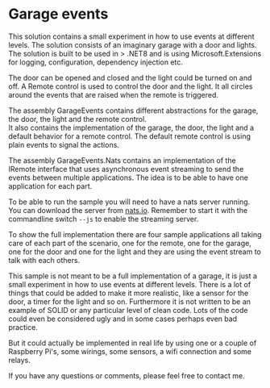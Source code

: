 # Garage events
This solution contains a small experiment in how to use events at different levels. The solution consists of an imaginary garage with a door and lights. The solution is built to be used in > .NET8 and is using Microsoft.Extensions for logging, configuration, dependency injection etc.  

The door can be opened and closed and the light could be turned on and off. A Remote control is used to control the door and the light. It all circles around the events that are raised when the remote is triggered.  

The assembly GarageEvents contains different abstractions for the garage, the door, the light and the remote control.  
It also contains the implementation of the garage, the door, the light and a default behavior for a remote control. The default remote control is using plain events to signal the actions.  
  
The assembly GarageEvents.Nats contains an implementation of the IRemote interface that uses asynchronous event streaming to send the events between multiple applications. The idea is to be able to have one application for each part.  

To be able to run the sample you will need to have a nats server running. You can download the server from [nats.io](https://nats.io/download/nats-io/nats-server/). Remember to start it with the commandline switch `--js` to enable the streaming server.  
  
To show the full implementation there are four sample applications all taking care of each part of the scenario, one for the remote, one for the garage, one for the door and one for the light and they are using the event stream to talk with each others.  

This sample is not meant to be a full implementation of a garage, it is just a small experiment in how to use events at different levels. There is a lot of things that could be added to make it more realistic, like a sensor for the door, a timer for the light and so on. Furthermore it is not written to be an example of SOLID or any particular level of clean code. Lots of the code could even be considered ugly and in some cases perhaps even bad practice.  

But it could actually be implemented in real life by using one or a couple of Raspberry Pi's, some wirings, some sensors, a wifi connection and some relays.

If you have any questions or comments, please feel free to contact me.
